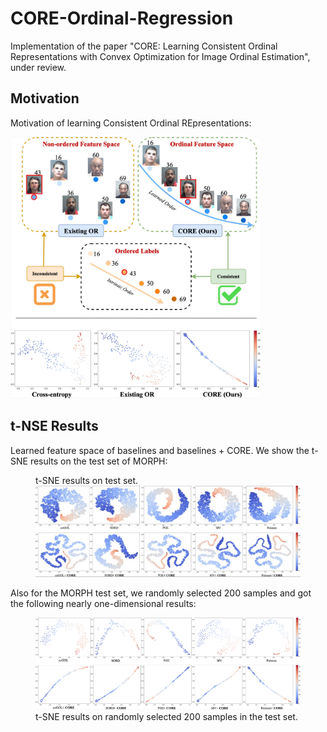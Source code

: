 # CORE-Ordinal-Regression
Implementation of the paper "CORE: Learning Consistent Ordinal Representations with Convex Optimization for Image Ordinal Estimation", under review.

## Motivation
Motivation of learning Consistent Ordinal REpresentations:

<img src='figures/motivation.jpg' width="400">


## t-NSE Results
Learned feature space of baselines and baselines + CORE. We show the t-SNE results on the test set of MORPH:

<figure>
	<figcaption>t-SNE results on test set.</figcaption>
  <img
  src="figures/MORPH_total.jpg"
  alt="The beautiful MDN logo.">
</figure>

Also for the MORPH test set, we randomly selected 200 samples and got the following nearly one-dimensional results:
<figure>
  <img
  src="figures/MORPH_200samples.jpg"
  alt="The beautiful MDN logo.">
  <figcaption>t-SNE results on randomly selected 200 samples in the test set.</figcaption>
</figure>


